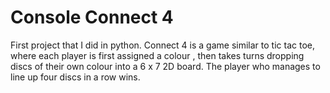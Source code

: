 # Console Connect 4

First project that I did in python. Connect 4 is a game similar to tic tac toe, where each player is first assigned a colour , then takes turns dropping discs of their own colour into a 6 x 7 2D board. The player who manages to line up four discs in a row wins.
